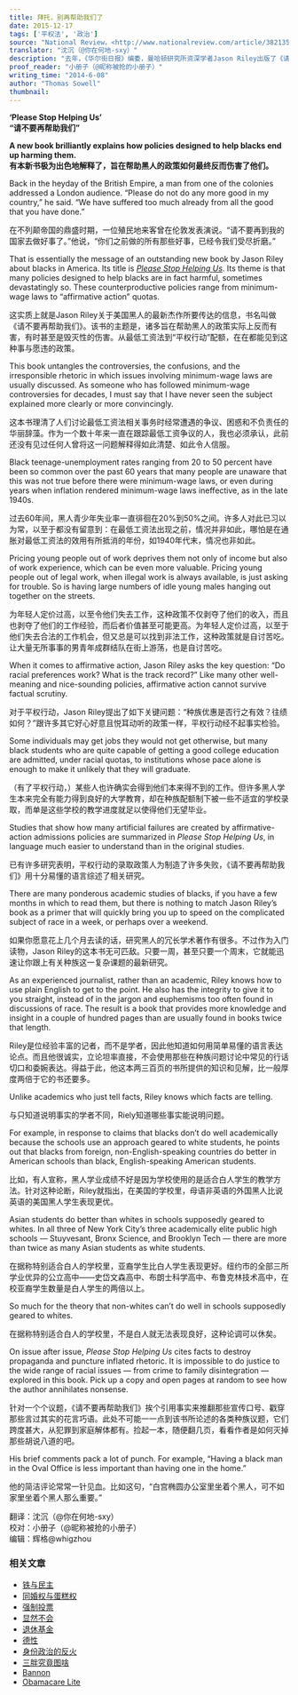 ```yaml
---
title: 拜托，别再帮助我们了
date: 2015-12-17
tags: ['平权法', '政治']
source: "National Review，<http://www.nationalreview.com/article/382135/please-stop-helping-us-thomas-sowell>"
translator: "沈沉（@你在何地-sxy）"
description: "去年，《华尔街日报》编委，曼哈顿研究所资深学者Jason Riley出版了《请别再帮助我们：自由派政策何以令黑人取胜变得更困难》，痛陈了各种据称旨在帮助黑人的政策是如何伤害黑人的，84岁高龄的Thomas Sowell多次撰文力荐此书，本文是其中一篇。"
proof_reader: "小册子（@昵称被抢的小册子）"
writing_time: "2014-6-08"
author: "Thomas Sowell"
thumbnail:
---
```


**‘Please Stop Helping Us’**  
**“请不要再帮助我们”**

**A new book brilliantly explains how policies designed to help blacks end up harming them.**  
**有本新书极为出色地解释了，旨在帮助黑人的政策如何最终反而伤害了他们。**

Back in the heyday of the British Empire, a man from one of the colonies addressed a London audience. “Please do not do any more good in my country,” he said. “We have suffered too much already from all the good that you have done.”

在不列颠帝国的鼎盛时期，一位殖民地来客曾在伦敦发表演说。“请不要再到我的国家去做好事了。”他说，“你们之前做的所有那些好事，已经令我们受尽折磨。”

That is essentially the message of an outstanding new book by Jason Riley about blacks in America. Its title is [*Please Stop Helping Us*](http://www.nationalreview.com/redirect/amazon.p?j=1594037256). Its theme is that many policies designed to help blacks are in fact harmful, sometimes devastatingly so. These counterproductive policies range from minimum-wage laws to “affirmative action” quotas.

这实质上就是Jason Riley关于美国黑人的最新杰作所要传达的信息，书名叫做《请不要再帮助我们》。该书的主题是，诸多旨在帮助黑人的政策实际上反而有害，有时甚至是毁灭性的伤害。从最低工资法到“平权行动”配额，在在都能见到这种事与愿违的政策。

This book untangles the controversies, the confusions, and the irresponsible rhetoric in which issues involving minimum-wage laws are usually discussed. As someone who has followed minimum-wage controversies for decades, I must say that I have never seen the subject explained more clearly or more convincingly.

这本书理清了人们讨论最低工资法相关事务时经常遭遇的争议、困惑和不负责任的华丽辞藻。作为一个数十年来一直在跟踪最低工资争议的人，我也必须承认，此前还没有见过任何人曾将这一问题解释得如此清楚、如此令人信服。

Black teenage-unemployment rates ranging from 20 to 50 percent have been so common over the past 60 years that many people are unaware that this was not true before there were minimum-wage laws, or even during years when inflation rendered minimum-wage laws ineffective, as in the late 1940s.

过去60年间，黑人青少年失业率一直徘徊在20%到50%之间。许多人对此已习以为常，以至于都没有留意到：在最低工资法出现之前，情况并非如此，哪怕是在通胀对最低工资法的效用有所抵消的年份，如1940年代末，情况也非如此。

Pricing young people out of work deprives them not only of income but also of work experience, which can be even more valuable. Pricing young people out of legal work, when illegal work is always available, is just asking for trouble. So is having large numbers of idle young males hanging out together on the streets.

为年轻人定价过高，以至令他们失去工作，这种政策不仅剥夺了他们的收入，而且也剥夺了他们的工作经验，而后者价值甚至可能更高。为年轻人定价过高，以至于他们失去合法的工作机会，但又总是可以找到非法工作，这种政策就是自讨苦吃。让大量无所事事的男青年成群结队在街上游荡，也是自讨苦吃。

When it comes to affirmative action, Jason Riley asks the key question: “Do racial preferences work? What is the track record?” Like many other well-meaning and nice-sounding policies, affirmative action cannot survive factual scrutiny.

对于平权行动，Jason Riley提出了如下关键问题：“种族优惠是否行之有效？往绩如何？”跟许多其它好心好意且悦耳动听的政策一样，平权行动经不起事实检验。

Some individuals may get jobs they would not get otherwise, but many black students who are quite capable of getting a good college education are admitted, under racial quotas, to institutions whose pace alone is enough to make it unlikely that they will graduate.

（有了平权行动，）某些人也许确实会得到他们本来得不到的工作。但许多黑人学生本来完全有能力得到良好的大学教育，却在种族配额制下被一些不适宜的学校录取，而单是这些学校的教学进度就足以使得他们无望毕业。

Studies that show how many artificial failures are created by affirmative-action admissions policies are summarized in *Please Stop Helping Us*, in language much easier to understand than in the original studies.

已有许多研究表明，平权行动的录取政策人为制造了许多失败，《请不要再帮助我们》用十分易懂的语言综述了相关研究。

There are many ponderous academic studies of blacks, if you have a few months in which to read them, but there is nothing to match Jason Riley’s book as a primer that will quickly bring you up to speed on the complicated subject of race in a week, or perhaps over a weekend.

如果你愿意花上几个月去读的话，研究黑人的冗长学术著作有很多。不过作为入门读物，Jason Riley的这本书无可匹敌。只要一周，甚至只要一个周末，它就能迅速让你跟上有关种族这一复杂课题的最新研究。

As an experienced journalist, rather than an academic, Riley knows how to use plain English to get to the point. He also has the integrity to give it to you straight, instead of in the jargon and euphemisms too often found in discussions of race. The result is a book that provides more knowledge and insight in a couple of hundred pages than are usually found in books twice that length.

Riley是位经验丰富的记者，而不是学者，因此他知道如何用简单易懂的语言表达论点。而且他很诚实，立论坦率直接，不会使用那些在种族问题讨论中常见的行话切口和委婉表达。得益于此，他这本两三百页的书所提供的知识和见解，比一般厚度两倍于它的书还要多。

Unlike academics who just tell facts, Riley knows which facts are telling.

与只知道说明事实的学者不同，Riely知道哪些事实能说明问题。

For example, in response to claims that blacks don’t do well academically because the schools use an approach geared to white students, he points out that blacks from foreign, non-English-speaking countries do better in American schools than black, English-speaking American students.

比如，有人宣称，黑人学业成绩不好是因为学校使用的是适合白人学生的教学方法。针对这种论断，Riley就指出，在美国的学校里，母语非英语的外国黑人比说英语的美国黑人学生表现更优。

Asian students do better than whites in schools supposedly geared to whites. In all three of New York City’s three academically elite public high schools — Stuyvesant, Bronx Science, and Brooklyn Tech — there are more than twice as many Asian students as white students.

在据称特别适合白人的学校里，亚裔学生比白人学生表现更好。纽约市的全部三所学业优异的公立高中——史岱文森高中、布朗士科学高中、布鲁克林技术高中，在校亚裔学生数量是白人学生的两倍以上。

So much for the theory that non-whites can’t do well in schools supposedly geared to whites.

在据称特别适合白人的学校里，不是白人就无法表现良好，这种论调可以休矣。

On issue after issue, *Please Stop Helping Us* cites facts to destroy propaganda and puncture inflated rhetoric. It is impossible to do justice to the wide range of racial issues — from crime to family disintegration — explored in this book. Pick up a copy and open pages at random to see how the author annihilates nonsense.

针对一个个议题，《请不要再帮助我们》挨个引用事实来推翻那些宣传口号、戳穿那些言过其实的花言巧语。此处不可能一一点到该书所论述的各类种族议题，它们跨度甚大，从犯罪到家庭解体都有。捡起一本，随便翻几页，看看作者是如何灭掉那些胡说八道的吧。

His brief comments pack a lot of punch. For example, “Having a black man in the Oval Office is less important than having one in the home.”

他的简洁评论常常一针见血。比如这句，“白宫椭圆办公室里坐着个黑人，可不如家里坐着个黑人那么重要。”


翻译：沈沉（@你在何地-sxy）  
校对：小册子（@昵称被抢的小册子）  
编辑：辉格@whigzhou


### 相关文章

* [铁与民主](https://headsalon.org/archives/7815.html "铁与民主")
* [同婚权与蛋糕权](https://headsalon.org/archives/7813.html "同婚权与蛋糕权")
* [强制投票](https://headsalon.org/archives/7799.html "强制投票")
* [显然不会](https://headsalon.org/archives/7797.html "显然不会")
* [退休基金](https://headsalon.org/archives/7795.html "退休基金")
* [德性](https://headsalon.org/archives/7777.html "德性")
* [身份政治的反火](https://headsalon.org/archives/7643.html "身份政治的反火")
* [三胖究竟图啥](https://headsalon.org/archives/7639.html "三胖究竟图啥")
* [Bannon](https://headsalon.org/archives/7682.html "Bannon")
* [Obamacare Lite](https://headsalon.org/archives/7664.html "Obamacare Lite")
